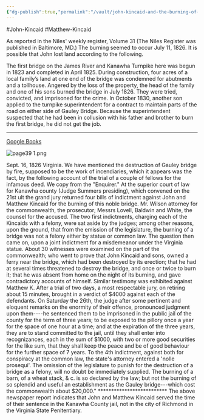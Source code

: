 ```yaml
---
{"dg-publish":true,"permalink":"/vault/john-kincaid-and-the-burning-of-gauley-bridge/"}
---
```


#John-Kincaid #Matthew-Kincaid

As reported in the Niles' weekly register, Volume 31 (The Niles Register was published in
Baltimore, MD.) The burning seemed to occur July 11, 1826. It is possible that John lost land according to the following.

The first bridge on the James River and Kanawha Turnpike here was begun in 1823 and completed in April 1825. During construction, four acres of a local family’s land at one end of the bridge was condemned for abutments and a tollhouse. Angered by the loss of the property, the head of the family and one of his sons burned the bridge in July 1826. They were tried, convicted, and imprisoned for the crime. In October 1830, another son applied to the turnpike superintendent for a contract to maintain parts of the road on either side of Gauley Bridge. Because the superintendent suspected that he had been in collusion with his father and brother to burn the first bridge, he did not get the job.

---
 [Google Books](http://books.google.com/books?id=m9AcAQAAMAAJ&amp;pg=PA39&amp;lpg=PA39&amp;dq=%22John+Kincaid%22+%2B+Gauley&amp;source=bl&amp;ots=9A_vORwBXg&amp;sig=ZJUyPt0tnzFJBjaWUUZSRqNxe4w&amp;hl=en&amp;ei=CgqDTtzHIInJ0AGtsoybAQ&amp;sa=X&amp;oi=book_result&amp;ct=result&amp;resnum=10&amp;ved=0CGAQ6AEwCQ#v=onepage&amp;q=%22John%20Kincaid%22%20%2B%20Gauley&amp;f=false)

![page39 1.png](/img/user/assets/page39%201.png)

Sept. 16, 1826
Virginia. We have mentioned the destruction of Gauley bridge by fire, supposed to be the work of incendiaries, which it appears was the fact, by the following account of the trial of a couple of fellows for the infamous deed. We copy from the "Enquirer." At the superior court of law for Kanawha county (Judge Summers presiding), which convened on the 21st ult the grand jury returned four bills of indictment against John and Matthew Kincaid for the burning of this noble bridge. Mr. Wilson attorney for the commonwealth, the prosecutor; Messrs Lovell, Baldwin and White, the counsel for the accused. The two first indictments, charging each of the Kincaids with a felony, were sat aside by the judges; among other reasons, upon the ground, that from the emission of
the legislature, the burning of a bridge was not a felony either by statue or common law.
The question then came on, upon a joint indictment for a misdemeanor under the Virginia statue. About 30 witnesses were examined on the part of the commonwealth; who went to prove that John Kincaid and sons, owned a ferry near the bridge, which had been destroyed by its erection; that he had at several times threatened to destroy the bridge, and once or twice to burn it; that he was absent from home on the night of its burning, and gave contradictory accounts of himself. Similar testimony was exhibited against Matthew K.
After a trial of two days, a most respectable jury, on retiring about 15
minutes, brought in a verdict of $4000 against each of the defendants.
On Saturday the 26th, the judge after some pertinent and eloquent remarks on the enormity of their offence, pronounced judgment upon them----he sentenced them to be imprisoned in the public jail of the county for the term of three years; to be exposed to the pillory once a year for the space of one hour at a time; and at the expiration of the three years, they are to stand committed to the jail, until they shall enter into recognizances, each in the sum of $1000, with two or more good securities for the like sum, that they shall keep the peace and be of good behaviour for the further space of 7 years.
To the 4th indictment, against both for conspiracy at the common law, the state's attorney entered a 'nolle prosequi'. The omission of the legislature to punish for the destruction of a bridge as a felony, will no doubt be immediately supplied. The burning of a barn, of a wheat stack, & c. is so declared by the law; but not the burning of so splendid and useful an establishment as the Gauley bridge---which cost the commonwealth about $20,000."
\*\*\*\*\*\*\*\*\*\*\*\*\*\*\*\*\*\*\*\*\*\*\*\*\*\*
The above newspaper report indicates that John and Matthew Kincaid served the time of their sentence in the Kanawha County jail, not in the city of Richmond in the Virginia State Penitentiary.

